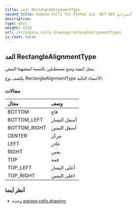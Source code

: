 ```yaml
---
title: العد RectangleAlignmentType
second_title: Aspose.Cells for Python via .NET API المراجع
description:
type: docs
weight: 1110
url: /ar/aspose.cells.drawing/rectanglealignmenttype/
is_root: false
---
```

##  العد RectangleAlignmentType
يمثل كيفية وضع مستطيلين بالنسبة لبعضهما البعض.



يكشف نوع RectangleAlignmentType الأعضاء التالية:

###  مجالات
| مجال| وصف|
| :- | :- |
| BOTTOM | قاع|
| BOTTOM_LEFT | أسفل اليسار|
| BOTTOM_RIGHT | أسفل اليمين|
| CENTER | مركز|
| LEFT | غادر|
| RIGHT | يمين|
| TOP | قمة|
| TOP_LEFT | أعلى اليسار|
| TOP_RIGHT | اعلى اليمين|



###  أنظر أيضا
* وحدة [aspose.cells.drawing](..)
